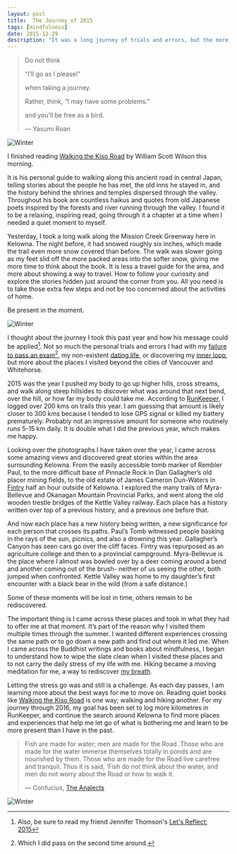```yaml
---
layout: post
title:  The Journey of 2015
tags: [mindfulness]
date: 2015-12-29
description: "It was a long journey of trials and errors, but the more important journey was my exploration of Kelowna and the Okanagan, and how that impacted me."
--- 
```


> Do not think
>  
>  “I’ll go as I please!”
>  
>  when taking a journey.
>  
> Rather, think, “I may have some problems.”
>  
> and you’ll be free as a bird.
>  
> — Yasumi Roan

![Winter](http://www.foursides.ca/images/journey2.jpg)

I finished reading [Walking the Kiso Road](http://www.amazon.com/gp/product/1611801257/ref=as_li_tl?ie=UTF8&camp=1789&creative=390957&creativeASIN=1611801257&linkCode=as2&tag=four0b-20&linkId=EVRYLKREUDNV5VXD "Walking the Kiso Road") by William Scott Wilson this morning. 

It is his personal guide to walking along this ancient road in central Japan, telling stories about the people he has met, the old inns he stayed in, and the history behind the shrines and temples dispersed through the valley. Throughout his book are countless haikus and quotes from old Japanese poets inspired by the forests and river running through the valley. I found it to be a relaxing, inspiring read, going through it a chapter at a time when I needed a quiet moment to myself. 

Yesterday, I took a long walk along the Mission Creek Greenway here in Kelowna. The night before, it had snowed roughly six inches, which made the trail even more snow covered than before. The walk was slower going as my feet slid off the more packed areas into the softer snow, giving me more time to think about the book. It is less a travel guide for the area, and more about showing a way to travel. How to follow your curiosity and explore the stories hidden just around the corner from you. All you need is to take those extra few steps and not be too concerned about the activities of home. 

Be present in the moment.  

![Winter](http://www.foursides.ca/images/journey3.jpg)

I thought about the journey I took this past year and how his message could be applied[^2]. Not so much the personal trials and errors I had with my [failure to pass an exam](http://www.foursides.ca/36-What-Took-You-So-Long "What Took You So Long | Four Sides")[^1], my non-existent [dating life](http://www.foursides.ca/My-Problems-With-Dating/ "My Problems with Dating | Four Sides"), or discovering my [inner loop](http://www.foursides.ca/the-call-of-silence "The Call of Silence | Four Sides"), but more about the places I visited beyond the cities of Vancouver and Whitehorse. 

2015 was the year I pushed my body to go up higher hills, cross streams, and walk along steep hillsides to discover what was around that next bend, over the hill, or how far my body could take me. According to [RunKeeper](http://www.runkeeper.com "RunKeeper"), I logged over 200 kms on trails this year. I am guessing that amount is likely closer to 300 kms because I tended to lose GPS signal or killed my battery prematurely. Probably not an impressive amount for someone who routinely runs 5-15 km daily. It is double what I did the previous year, which makes me happy. 

Looking over the photographs I have taken over the year, I came across some amazing views and discovered great stories within the area surrounding Kelowna. From the easily accessible tomb marker of Rembler Paul, to the more difficult base of Pinnacle Rock in Dan Gallagher’s old placer mining fields, to the old estate of James Cameron Dun-Waters in [Fintry](http://www.foursides.ca/An-Afternoon-in-Fintry-BC "An Afternoon in Fintry | Four Sides") half an hour outside of Kelowna. I explored the many trails of Myra-Bellevue and Okanagan Mountain Provincial Parks, and went along the old wooden trestle bridges of the Kettle Valley railway. Each place has a history written over top of a previous history, and a previous one before that. 

And now each place has a new history being written, a new significance for each person that crosses its paths. Paul’s Tomb witnessed people basking in the rays of the sun, picnics, and also a drowning this year. Gallagher’s Canyon has seen cars go over the cliff faces. Fintry was repurposed as an agriculture college and then to a provincial campground. Myra-Bellevue is the place where I almost was bowled over by a deer coming around a bend and another coming out of the brush- neither of us seeing the other, both jumped when confronted. Kettle Valley was home to my daughter’s first encounter with a black bear in the wild (from a safe distance.) 

Some of these moments will be lost in time, others remain to be rediscovered. 

The important thing is I came across these places and took in what they had to offer me at that moment. It’s part of the reason why I visited them multiple times through the summer. I wanted different experiences crossing the same path or to go down a new path and find out where it led me. When I came across the Buddhist writings and books about mindfulness, I began to understand how to wipe the slate clean when I visited these places and to not carry the daily stress of my life with me. Hiking became a moving meditation for me, a way to rediscover [my breath](http://www.foursides.ca/all-we-have-is-breath "All We Have Is Breath | Four Sides").

Letting the stress go was and still is a challenge. As each day passes, I am learning more about the best ways for me to move on. Reading quiet books like [Walking the Kiso Road](http://www.amazon.com/gp/product/1611801257/ref=as_li_tl?ie=UTF8&camp=1789&creative=390957&creativeASIN=1611801257&linkCode=as2&tag=four0b-20&linkId=EVRYLKREUDNV5VXD "Walking the Kiso Road") is one way; walking and hiking another. For my journey through 2016, my goal has been set to log more kilometres in RunKeeper, and continue the search around Kelowna to find more places and experiences that help me let go of what is bothering me and learn to be more present than I have in the past. 

> Fish are made for water; men are made for the Road. Those who are made for the water immerse themselves totally in ponds and are nourished by them. Those who are made for the Road live carefree and tranquil. Thus it is said, ‘Fish do not think about the water, and men do not worry about the Road or how to walk it.
>  
> — Confucius, [The Analects](http://www.amazon.com/gp/product/0199540616/ref=as_li_tl?ie=UTF8&camp=1789&creative=390957&creativeASIN=0199540616&linkCode=as2&tag=four0b-20&linkId=G2BHYA3I6TK7XZUL "The Analects")

![Winter](http://www.foursides.ca/images/journey1.jpg)

[^1]:	Which I did pass on the second time around.

[^2]: Also, be sure to read my friend Jennifer Thomson's [Let's Reflect: 2015](http://thomsonjennifer.com/lets-reflect-2015-2/ "Let's Reflect")